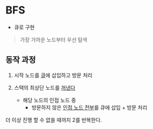 # BFS 
- 큐로 구현

>  가장 가까운 노드부터 우선 탐색


## 동작 과정
1. 시작 노드를 <u>큐</u>에 삽입하고 방문 처리

2. 스택의 최상단 노드를 <U>꺼낸다</U>
    - 해당 노드의 인접 노드 중 
        - 방문하지 않은 <u>인접 노드 전부</u>를 큐에 삽입 + 방문 처리

더 이상 진행 할 수 없을 때까지 2를 반복한다.